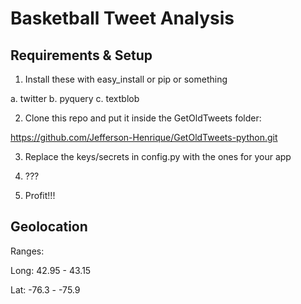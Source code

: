 # Basketball Tweet Analysis

## Requirements & Setup

1. Install these with easy_install or pip or something

a. twitter
b. pyquery
c. textblob

2. Clone this repo and put it inside the GetOldTweets folder:

https://github.com/Jefferson-Henrique/GetOldTweets-python.git

3. Replace the keys/secrets in config.py with the ones for your app

4. ???

5. Profit!!!


## Geolocation
Ranges:

Long: 42.95 - 43.15

Lat: -76.3 - -75.9